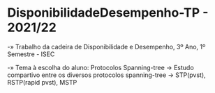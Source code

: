 # DisponibilidadeDesempenho-TP - 2021/22
-» Trabalho da cadeira de Disponibilidade e Desempenho, 3º Ano, 1º Semestre - ISEC


-» Tema à escolha do aluno: Protocolos Spanning-tree
  -> Estudo compartivo entre os diversos protocolos spanning-tree
  -> STP(pvst), RSTP(rapid pvst), MSTP
